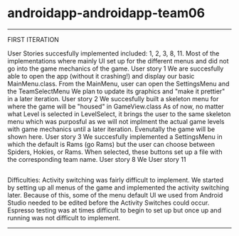 # androidapp-androidapp-team06

***************
FIRST ITERATION

User Stories succesfully implemented included: 1, 2, 3, 8, 11. Most of the implementations where mainly UI set up for the different menus and did not go into the game mechanics of the game.
User story 1
  We are succesfully able to open the app (without it crashing!) and display our basic MainMenu.class.
  From the MainMenu, user can open the SettingsMenu and the TeamSelectMenu
  We plan to update its graphics and "make it prettier" in a later iteration.
User story 2
  We succesfully built a skeleton menu for where the game will be "housed" in GameView.class
  As of now, no matter what Level is selected in LevelSelect, it brings the user to the same skeleton menu which was purposful as we will not implment the actual game levels with game mechanics until a later iteration.
  Evenutally the game will be shown here.
 User story 3
  We succesfully implemented a SettingsMenu in which the default is Rams (go Rams) but the user can choose between Spiders, Hokies, or Rams.
  When selected, these buttons set up a file with the corresponding team name.
 User story 8
  We
 User story 11
  ##
 
 Difficulties: 
  Activity switching was fairly difficult to implement. 
    We started by setting up all menus of the game and implemented the activity switching later. Because of this, some of the menu default UI we used from Android Studio needed to be edited before the Activity Switches could occur.
  Espresso testing was at times difficult to begin to set up but once up and running was not difficult to implement.
  
 ******************
